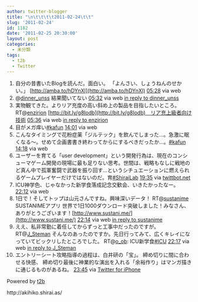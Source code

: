 ```yaml
---
author: twitter-blogger
title: "\n\t\t\t\t2011-02-24\t\t"
slug: '2011-02-24'
id: 1182
date: '2011-02-25 20:30:00'
layout: post
categories:
  - 未分類
tags:
  - t2b
  - Twitter
---
```


<div xmlns:georss="http://www.georss.org/georss">

1.  <span><span>自分の昔書いたBlogを読んだ。面白い。 「よんさい、しょうねんのせかい。」 [http://amba.to/hDYnXl](http://amba.to/hDYnXl)</span> <span>[<span>05:28</span>](http://twitter.com/o_ob/status/40810418024873984) <span>via web</span></span></span>
2.  <span><span>@[dinner_unss](http://twitter.com/dinner_unss "dinner_unss") 結果聞いてない</span> <span>[<span>05:32</span>](http://twitter.com/o_ob/status/40811228456689664) <span>via web</span> [in reply to dinner_unss](http://twitter.com/dinner_unss/status/40772002813841408)</span></span>
3.  <span><span>実物観てきた。よりリア充度の高い斜め上の製品を目指したいところ。 RT@[enzirion](http://twitter.com/enzirion "enzirion") [http://bit.ly/g8Iodb](http://bit.ly/g8Iodb)　リア充上級者向け技術</span> <span>[<span>05:36</span>](http://twitter.com/o_ob/status/40812232929583104) <span>via web</span> [in reply to enzirion](http://twitter.com/enzirion/status/40651628327473152)</span></span>
4.  <span><span>目がメガ痒い[#kafun](http://twitter.com/search?q=%23kafun "#kafun")</span> <span>[<span>14:01</span>](http://twitter.com/o_ob/status/40939446803251200) <span>via web</span></span></span>
5.  <span><span>こんなタイミングで花粉症薬「ジルテック」を飲んでしまった…。急激に眠くなる〜。せめて企画書書き終わってからにするべきだったか…。[#kafun](http://twitter.com/search?q=%23kafun "#kafun")</span> <span>[<span>14:18</span>](http://twitter.com/o_ob/status/40943589362106369) <span>via web</span></span></span>
6.  <span><span>ユーザーを育てる「user development」という開発行為は、現在のコンシューマゲーム開発の現場に最も足りない思考。世間は、戦略もなしに戦地のど真ん中で孤軍奮闘で武器を振り回す…というシチュエーションに燃えられるゲームプレイヤーだけではないのだ。育[#ShiraiLab](http://twitter.com/search?q=%23ShiraiLab "#ShiraiLab")</span> <span>[<span>19:35</span>](http://twitter.com/o_ob/status/41023339183095808) <span>via [twittbot.net](http://twittbot.net/)</span></span></span>
7.  <span><span>ICU神学色、じゃなかった新学食落成記念交歓会、いきたかったなー。</span> <span>[<span>22:12</span>](http://twitter.com/o_ob/status/41063003881349120) <span>via web</span></span></span>
8.  <span><span>1日で！そしてトップは山元さんですね。興味深いデータ！ RT@[sustanime](http://twitter.com/sustanime "sustanime") SUSTANIMEアプリ 世界で1日1000ダウンロード突破しました！みなさん、ありがとうございます！[http://www.sustani.me/](http://www.sustani.me/)</span> <span>[<span>22:14</span>](http://twitter.com/o_ob/status/41063594833608704) <span>via web</span> [in reply to sustanime](http://twitter.com/sustanime/status/41031034157932544)</span></span>
9.  <span><span>ええ、私非常勤に着任してからずっと工事中だったのですが。 RT@[J_Steman](http://twitter.com/J_Steman "J_Steman") そんなのあったのですか。先日行ってみて、広くキレイになっていてビックリしたところでした。 RT@[o_ob](http://twitter.com/o_ob "o_ob"): ICU新学食[#ICU](http://twitter.com/search?q=%23ICU "#ICU")</span> <span>[<span>22:17</span>](http://twitter.com/o_ob/status/41064128219066368) <span>via web</span> [in reply to J_Steman](http://twitter.com/J_Steman/status/41063415636033537)</span></span>
10.  <span><span>エントリーシート攻略指導の過程は、白井研の「宝」。 締め切りに間に合わせる快感、 締め切り最後に神業的な演出を入れる「余裕作り」はマンガ描きに通じるものがあるね。</span> <span>[<span>23:45</span>](http://twitter.com/o_ob/status/41086440574033921) <span>via [Twitter for iPhone](http://twitter.com/)</span></span></span>

</div>

Powered by [t2b](http://t2b.utilz.jp/)

<div>http://akihiko.shirai.as/</div>